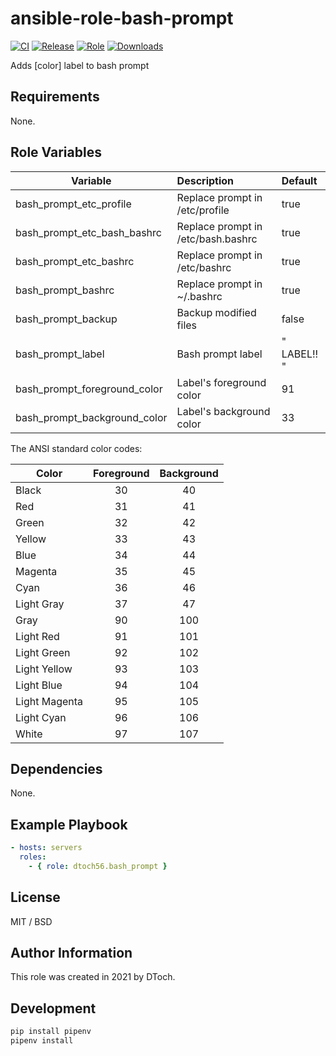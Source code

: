 ansible-role-bash-prompt
=========

[![CI](https://github.com/dtoch56/ansible-role-bash-prompt/workflows/CI/badge.svg?event=push)](https://github.com/dtoch56/ansible-role-bash-prompt/actions?query=workflow%3ACI)
[![Release](https://github.com/dtoch56/ansible-role-bash-prompt/workflows/Release/badge.svg?event=push)](https://github.com/dtoch56/ansible-role-bash-prompt/actions?query=workflow%3ARelease)
[![Role](https://img.shields.io/ansible/role/54434)](https://galaxy.ansible.com/dtoch56/bash_prompt)
[![Downloads](https://img.shields.io/badge/dynamic/json?color=blueviolet&label=Galaxy%20Downloads&query=%24.download_count&url=https%3A%2F%2Fgalaxy.ansible.com%2Fapi%2Fv1%2Froles%2F54434%2F%3Fformat%3Djson)](https://galaxy.ansible.com/dtoch56/bash_prompt)

Adds [color] label to bash prompt

Requirements
------------

None.

Role Variables
--------------

| Variable                     | Description                        | Default     |
|------------------------------|:-----------------------------------|:------------|
| bash_prompt_etc_profile      | Replace prompt in /etc/profile     | true        |
| bash_prompt_etc_bash_bashrc  | Replace prompt in /etc/bash.bashrc | true        |
| bash_prompt_etc_bashrc       | Replace prompt in /etc/bashrc      | true        |
| bash_prompt_bashrc           | Replace prompt in ~/.bashrc        | true        |
| bash_prompt_backup           | Backup modified files              | false       |
| bash_prompt_label            | Bash prompt label                  | " LABEL!! " |
| bash_prompt_foreground_color | Label's foreground color           | 91          |
| bash_prompt_background_color | Label's background color           | 33          |

The ANSI standard color codes:

| Color         | Foreground | Background |
|---------------|:----------:|:----------:|
| Black         |     30     |     40     |
| Red           |     31     |     41     |
| Green         |     32     |     42     |
| Yellow        |     33     |     43     |
| Blue          |     34     |     44     |
| Magenta       |     35     |     45     |
| Cyan          |     36     |     46     |
| Light Gray    |     37     |     47     |
| Gray          |     90     |    100     |
| Light Red     |     91     |    101     |
| Light Green   |     92     |    102     |
| Light Yellow  |     93     |    103     |
| Light Blue    |     94     |    104     |
| Light Magenta |     95     |    105     |
| Light Cyan    |     96     |    106     |
| White         |     97     |    107     |

Dependencies
------------

None.

Example Playbook
----------------
```yml
- hosts: servers
  roles:
    - { role: dtoch56.bash_prompt }
```

License
-------

MIT / BSD

Author Information
------------------

This role was created in 2021 by DToch.

Development
------------------
```bash
pip install pipenv
pipenv install
```
